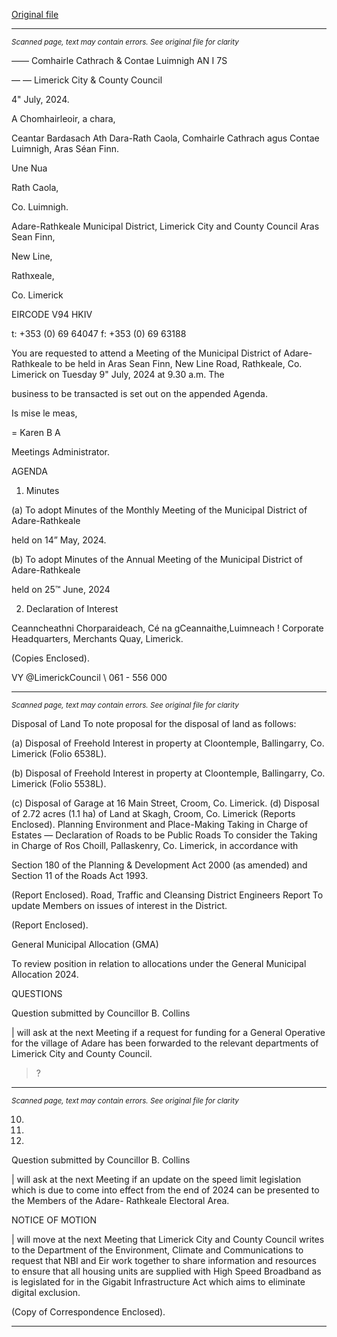 [Original file](https://www.limerick.ie/sites/default/files/media/documents/2024-07/00-agenda-9th-july-2024.pdf)

---
*<small>Scanned page, text may contain errors. See original file for clarity</small>*  

_—_— Comhairle Cathrach
& Contae Luimnigh
AN I 7S

— — Limerick City
& County Council

4" July, 2024.

A Chomhairleoir, a chara,

Ceantar Bardasach Ath Dara-Rath Caola,
Comhairle Cathrach agus Contae Luimnigh,
Aras Séan Finn.

Une Nua

Rath Caola,

Co. Luimnigh.

Adare-Rathkeale Municipal District,
Limerick City and County Council
Aras Sean Finn,

New Line,

Rathxeale,

Co. Limerick

EIRCODE V94 HKIV

t: +353 (0) 69 64047
f: +353 (0) 69 63188

You are requested to attend a Meeting of the Municipal District of Adare-Rathkeale to be held in
Aras Sean Finn, New Line Road, Rathkeale, Co. Limerick on Tuesday 9" July, 2024 at 9.30 a.m. The

business to be transacted is set out on the appended Agenda.

Is mise le meas,

=
Karen B A

Meetings Administrator.

AGENDA

1. Minutes

(a) To adopt Minutes of the Monthly Meeting of the Municipal District of Adare-Rathkeale

held on 14” May, 2024.

(b) To adopt Minutes of the Annual Meeting of the Municipal District of Adare-Rathkeale

held on 25™ June, 2024

2. Declaration of Interest

Ceanncheathni Chorparaideach, Cé na gCeannaithe,Luimneach !
Corporate Headquarters, Merchants Quay, Limerick.

(Copies Enclosed).

VY @LimerickCouncil
\ 061 - 556 000


---
*<small>Scanned page, text may contain errors. See original file for clarity</small>*  

Disposal of Land
To note proposal for the disposal of land as follows:

(a) Disposal of Freehold Interest in property at Cloontemple, Ballingarry, Co. Limerick
(Folio 6538L).

(b) Disposal of Freehold Interest in property at Cloontemple, Ballingarry, Co. Limerick
(Folio 5538L).

(c) Disposal of Garage at 16 Main Street, Croom, Co. Limerick.
(d) Disposal of 2.72 acres (1.1 ha) of Land at Skagh, Croom, Co. Limerick
(Reports Enclosed).
Planning Environment and Place-Making
Taking in Charge of Estates — Declaration of Roads to be Public Roads
To consider the Taking in Charge of Ros Choill, Pallaskenry, Co. Limerick, in accordance with

Section 180 of the Planning & Development Act 2000 (as amended) and Section 11 of the
Roads Act 1993.

(Report Enclosed).
Road, Traffic and Cleansing
District Engineers Report
To update Members on issues of interest in the District.

(Report Enclosed).

General Municipal Allocation (GMA)

To review position in relation to allocations under the General Municipal Allocation 2024.

QUESTIONS

Question submitted by Councillor B. Collins

| will ask at the next Meeting if a request for funding for a General Operative for the village
of Adare has been forwarded to the relevant departments of Limerick City and County
Council.

>?


---
*<small>Scanned page, text may contain errors. See original file for clarity</small>*  

10.

11.

12.

Question submitted by Councillor B. Collins

| will ask at the next Meeting if an update on the speed limit legislation which is due to
come into effect from the end of 2024 can be presented to the Members of the Adare-
Rathkeale Electoral Area.

NOTICE OF MOTION

| will move at the next Meeting that Limerick City and County Council writes to the
Department of the Environment, Climate and Communications to request that NBI and Eir
work together to share information and resources to ensure that all housing units are
supplied with High Speed Broadband as is legislated for in the Gigabit Infrastructure Act
which aims to eliminate digital exclusion.

(Copy of Correspondence Enclosed).


---
